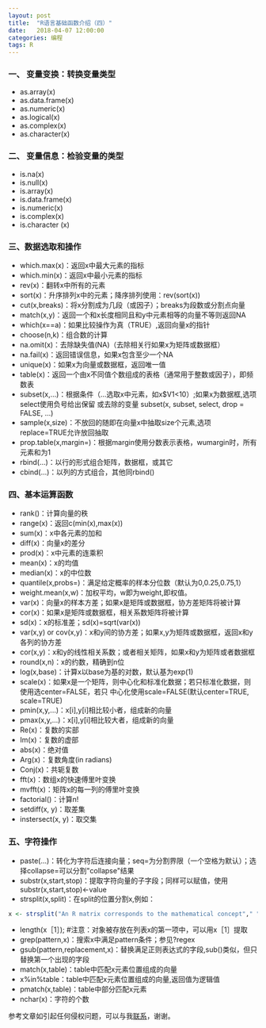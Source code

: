 ```yaml
---
layout: post
title:  "R语言基础函数介绍（四）"
date:   2018-04-07 12:00:00
categories: 编程
tags: R
---
```


### 一、 变量变换：转换变量类型

* as.array(x)
* as.data.frame(x)
* as.numeric(x)
* as.logical(x)
* as.complex(x)
* as.character(x)

### 二、 变量信息：检验变量的类型

* is.na(x)
* is.null(x)
* is.array(x)
* is.data.frame(x)
* is.numeric(x)
* is.complex(x)
* is.character (x)


### 三、数据选取和操作

* which.max(x)：返回x中最大元素的指标
* which.min(x)：返回x中最小元素的指标
* rev(x)：翻转x中所有的元素
* sort(x)：升序排列x中的元素；降序排列使用：rev(sort(x))
* cut(x,breaks)：将x分割成为几段（或因子）；breaks为段数或分割点向量
* match(x,y)：返回一个和x长度相同且和y中元素相等的向量不等则返回NA
* which(x==a)：如果比较操作为真（TRUE）,返回向量x的指针
* choose(n,k)：组合数的计算
* na.omit(x)：去除缺失值(NA)（去除相关行如果x为矩阵或数据框）
* na.fail(x)：返回错误信息，如果x包含至少一个NA
* unique(x)：如果x为向量或数据框，返回唯一值
* table(x)：返回一个由x不同值个数组成的表格（通常用于整数或因子），即频数表
* subset(x,...)：根据条件（...选取x中元素，如x$V1<10）;如果x为数据框,选项select使用负号给出保留 或去除的变量 subset(x, subset, select, drop = FALSE, ...)
* sample(x,size)：不放回的随即在向量x中抽取size个元素,选项replace=TRUE允许放回抽取
* prop.table(x,margin=)：根据margin使用分数表示表格，wumargin时，所有元素和为1
* rbind(...)：以行的形式组合矩阵，数据框，或其它
* cbind(...)：以列的方式组合，其他同rbind()


### 四、基本运算函数
* rank()：计算向量的秩
* range(x)：返回c(min(x),max(x))
* sum(x)：x中各元素的加和
* diff(x)：向量x的差分
* prod(x)：x中元素的连乘积
* mean(x)：x的均值
* median(x)：x的中位数
* quantile(x,probs=)：满足给定概率的样本分位数（默认为0,0.25,0.75,1）
* weight.mean(x,w)：加权平均，w即为weight,即权值。
* var(x)：向量x的样本方差；如果x是矩阵或数据框，协方差矩阵将被计算 
* cor(x)：如果x是矩阵或数据框，相关系数矩阵将被计算
* sd(x)：x的标准差；sd(x)=sqrt(var(x))
* var(x,y) or cov(x,y)：x和y间的协方差；如果x,y为矩阵或数据框，返回x和y各列的协方差
* cor(x,y)：x和y的线性相关系数；或者相关矩阵，如果x和y为矩阵或者数据框
* round(x,n)：x的约数，精确到n位
* log(x,base)：计算x以base为基的对数，默认基为exp(1)
* scale(x)：如果x是一个矩阵，则中心化和标准化数据；若只标准化数据，则使用选center=FALSE，若只 中心化使用scale=FALSE(默认center=TRUE, scale=TRUE)
* pmin(x,y,...)：x[i],y[i]相比较小者，组成新的向量
* pmax(x,y,...)：x[i],y[i]相比较大者，组成新的向量
* Re(x)：复数的实部
* Im(x)：复数的虚部
* abs(x)：绝对值
* Arg(x)：复数角度(in radians)
* Conj(x)：共轭复数
* fft(x)：数组x的快速傅里叶变换
* mvfft(x)：矩阵x的每一列的傅里叶变换
* factorial()：计算n!
* setdiff(x, y)：取差集
* instersect(x, y)：取交集


### 五、字符操作
* paste(...)：转化为字符后连接向量；seq=为分割界限（一个空格为默认）；选择collapse=可以分割"collapse"结果
* substr(x,start,stop)：提取字符向量的子字段；同样可以赋值，使用substr(x,start,stop)<-value
* strsplit(x,split)：在split的位置分割x,例如：

```R
x <- strsplit("An R matrix corresponds to the mathematical concept"," ")
```


* length(x［1］); #注意：对象被存放在列表x的第一项中，可以用x［1］提取
* grep(pattern,x)：搜索x中满足pattern条件；参见?regex
* gsub(pattern,replacement,x)：替换满足正则表达式的字段,sub()类似，但只替换第一个出现的字段
* match(x,table)：table中匹配x元素位置组成的向量
* x%in%table：table中匹配x元素位置组成的向量,返回值为逻辑值
* pmatch(x,table)：table中部分匹配x元素
* nchar(x)：字符的个数



参考文章如引起任何侵权问题，可以与我[联系](https://github.com/HuaZou/)，谢谢。
